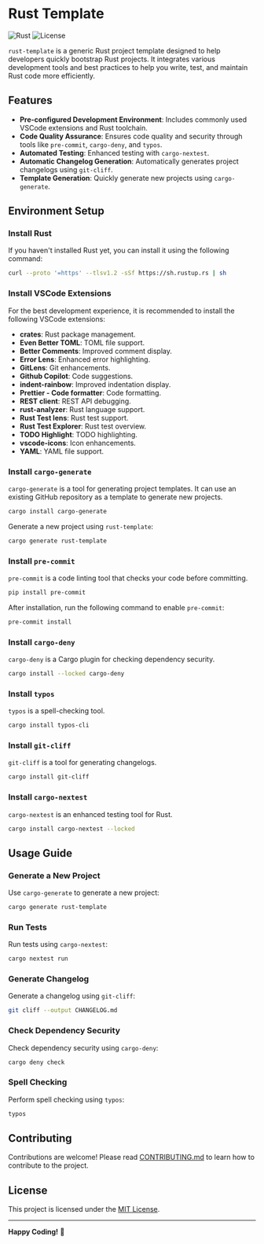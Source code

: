 # Rust Template

![Rust](https://img.shields.io/badge/Rust-1.75.0-orange?logo=rust)
![License](https://img.shields.io/badge/License-MIT-blue)

`rust-template` is a generic Rust project template designed to help developers quickly bootstrap Rust projects. It integrates various development tools and best practices to help you write, test, and maintain Rust code more efficiently.

## Features

- **Pre-configured Development Environment**: Includes commonly used VSCode extensions and Rust toolchain.
- **Code Quality Assurance**: Ensures code quality and security through tools like `pre-commit`, `cargo-deny`, and `typos`.
- **Automated Testing**: Enhanced testing with `cargo-nextest`.
- **Automatic Changelog Generation**: Automatically generates project changelogs using `git-cliff`.
- **Template Generation**: Quickly generate new projects using `cargo-generate`.

## Environment Setup

### Install Rust

If you haven't installed Rust yet, you can install it using the following command:

```bash
curl --proto '=https' --tlsv1.2 -sSf https://sh.rustup.rs | sh
```

### Install VSCode Extensions

For the best development experience, it is recommended to install the following VSCode extensions:

- **crates**: Rust package management.
- **Even Better TOML**: TOML file support.
- **Better Comments**: Improved comment display.
- **Error Lens**: Enhanced error highlighting.
- **GitLens**: Git enhancements.
- **Github Copilot**: Code suggestions.
- **indent-rainbow**: Improved indentation display.
- **Prettier - Code formatter**: Code formatting.
- **REST client**: REST API debugging.
- **rust-analyzer**: Rust language support.
- **Rust Test lens**: Rust test support.
- **Rust Test Explorer**: Rust test overview.
- **TODO Highlight**: TODO highlighting.
- **vscode-icons**: Icon enhancements.
- **YAML**: YAML file support.

### Install `cargo-generate`

`cargo-generate` is a tool for generating project templates. It can use an existing GitHub repository as a template to generate new projects.

```bash
cargo install cargo-generate
```

Generate a new project using `rust-template`:

```bash
cargo generate rust-template
```

### Install `pre-commit`

`pre-commit` is a code linting tool that checks your code before committing.

```bash
pip install pre-commit
```

After installation, run the following command to enable `pre-commit`:

```bash
pre-commit install
```

### Install `cargo-deny`

`cargo-deny` is a Cargo plugin for checking dependency security.

```bash
cargo install --locked cargo-deny
```

### Install `typos`

`typos` is a spell-checking tool.

```bash
cargo install typos-cli
```

### Install `git-cliff`

`git-cliff` is a tool for generating changelogs.

```bash
cargo install git-cliff
```

### Install `cargo-nextest`

`cargo-nextest` is an enhanced testing tool for Rust.

```bash
cargo install cargo-nextest --locked
```

## Usage Guide

### Generate a New Project

Use `cargo-generate` to generate a new project:

```bash
cargo generate rust-template
```

### Run Tests

Run tests using `cargo-nextest`:

```bash
cargo nextest run
```

### Generate Changelog

Generate a changelog using `git-cliff`:

```bash
git cliff --output CHANGELOG.md
```

### Check Dependency Security

Check dependency security using `cargo-deny`:

```bash
cargo deny check
```

### Spell Checking

Perform spell checking using `typos`:

```bash
typos
```

## Contributing

Contributions are welcome! Please read [CONTRIBUTING.md](CONTRIBUTING.md) to learn how to contribute to the project.

## License

This project is licensed under the [MIT License](LICENSE).

---

**Happy Coding!** 🚀
